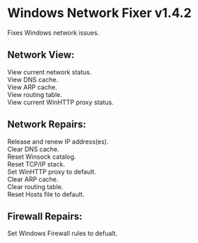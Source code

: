 # Windows Network Fixer v1.4.2
Fixes Windows network issues.

## Network View:  
View current network status.  
View DNS cache.  
View ARP cache.  
View routing table.  
View current WinHTTP proxy status.

## Network Repairs:  
Release and renew IP address(es).  
Clear DNS cache.  
Reset Winsock catalog.  
Reset TCP/IP stack.  
Set WinHTTP proxy to default.  
Clear ARP cache.  
Clear routing table.  
Reset Hosts file to default.

## Firewall Repairs:  
Set Windows Firewall rules to defualt.
